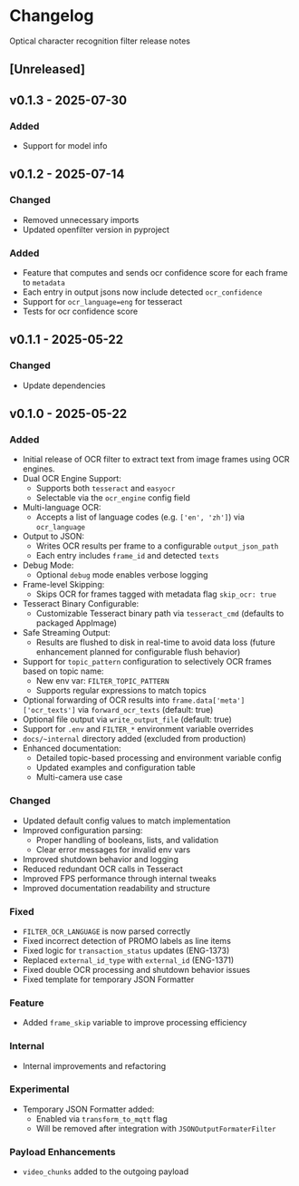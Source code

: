 # Changelog
Optical character recognition filter release notes

## [Unreleased]

## v0.1.3 - 2025-07-30

### Added
- Support for model info

## v0.1.2 - 2025-07-14

### Changed
- Removed unnecessary imports
- Updated openfilter version in pyproject

### Added
- Feature that computes and sends ocr confidence score for each frame to `metadata`
- Each entry in output jsons now include detected `ocr_confidence`
- Support for `ocr_language=eng` for tesseract
- Tests for ocr confidence score

## v0.1.1 - 2025-05-22

### Changed
- Update dependencies

## v0.1.0 - 2025-05-22

### Added
- Initial release of OCR filter to extract text from image frames using OCR engines.
- Dual OCR Engine Support:
  - Supports both `tesseract` and `easyocr`
  - Selectable via the `ocr_engine` config field
- Multi-language OCR:
  - Accepts a list of language codes (e.g. `['en', 'zh']`) via `ocr_language`
- Output to JSON:
  - Writes OCR results per frame to a configurable `output_json_path`
  - Each entry includes `frame_id` and detected `texts`
- Debug Mode:
  - Optional `debug` mode enables verbose logging
- Frame-level Skipping:
  - Skips OCR for frames tagged with metadata flag `skip_ocr: true`
- Tesseract Binary Configurable:
  - Customizable Tesseract binary path via `tesseract_cmd` (defaults to packaged AppImage)
- Safe Streaming Output:
  - Results are flushed to disk in real-time to avoid data loss (future enhancement planned for configurable flush behavior)
- Support for `topic_pattern` configuration to selectively OCR frames based on topic name:
  - New env var: `FILTER_TOPIC_PATTERN`
  - Supports regular expressions to match topics
- Optional forwarding of OCR results into `frame.data['meta']['ocr_texts']` via `forward_ocr_texts` (default: true)
- Optional file output via `write_output_file` (default: true)
- Support for `.env` and `FILTER_*` environment variable overrides
- `docs/~internal` directory added (excluded from production)
- Enhanced documentation:
  - Detailed topic-based processing and environment variable config
  - Updated examples and configuration table
  - Multi-camera use case

### Changed
- Updated default config values to match implementation
- Improved configuration parsing:
  - Proper handling of booleans, lists, and validation
  - Clear error messages for invalid env vars
- Improved shutdown behavior and logging
- Reduced redundant OCR calls in Tesseract
- Improved FPS performance through internal tweaks
- Improved documentation readability and structure

### Fixed
- `FILTER_OCR_LANGUAGE` is now parsed correctly
- Fixed incorrect detection of PROMO labels as line items
- Fixed logic for `transaction_status` updates (ENG-1373)
- Replaced `external_id_type` with `external_id` (ENG-1371)
- Fixed double OCR processing and shutdown behavior issues
- Fixed template for temporary JSON Formatter

### Feature
- Added `frame_skip` variable to improve processing efficiency

### Internal
- Internal improvements and refactoring

### Experimental
- Temporary JSON Formatter added:
  - Enabled via `transform_to_mqtt` flag
  - Will be removed after integration with `JSONOutputFormaterFilter`

### Payload Enhancements
- `video_chunks` added to the outgoing payload
